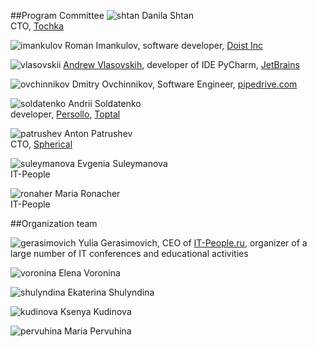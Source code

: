 ##Program Committee
![shtan](https://img-fotki.yandex.ru/get/195648/121639917.103/0_180d49_899da6d1_orig) Danila Shtan<br>CTO, [Tochka](https://tochka.com)

![imankulov](https://img-fotki.yandex.ru/get/94596/121639917.103/0_180d47_c749c124_orig) Roman Imankulov, software developer, [Doist Inc](https://doist.com)

![vlasovskii](https://img-fotki.yandex.ru/get/56796/121639917.dc/0_14bbaf_3f642a40_orig) [Andrew Vlasovskih](http://pirx.ru), developer of IDE PyCharm, [JetBrains](https://www.jetbrains.com)

![ovchinnikov](https://img-fotki.yandex.ru/get/41138/121639917.dc/0_14bbae_d29aa7cc_orig) Dmitry Ovchinnikov, Software Engineer, [pipedrive.com](https://www.pipedrive.com/ru) 

![soldatenko](https://img-fotki.yandex.ru/get/251308/356682190.0/0_1597f8_df717725_orig) Andrii Soldatenko<br>developer, [Persollo](https://persollo.com), [Toptal](https://www.toptal.com)

![patrushev](https://img-fotki.yandex.ru/get/246231/121639917.112/0_193b50_3215ed11_orig) Anton Patrushev<br>CTO, [Spherical](https://www.spherical.pm)

![suleymanova](https://img-fotki.yandex.ru/get/195132/121639917.103/0_180d52_5de239c0_orig) Evgenia Suleymanova<br>IT-People

![ronaher](https://img-fotki.yandex.ru/get/197741/121639917.103/0_180d4f_8d6f7195_orig) Maria Ronacher<br>IT-People

##Organization team

![gerasimovich](https://img-fotki.yandex.ru/get/195990/121639917.103/0_180d4e_d97021d0_orig) Yulia Gerasimovich, CEO of [IT-People.ru](http://it-people.ru/), organizer of a large number of IT conferences and educational activities

![voronina](https://img-fotki.yandex.ru/get/42692/121639917.103/0_180d54_28c36dde_orig) Elena Voronina

![shulyndina](https://img-fotki.yandex.ru/get/221708/121639917.112/0_193e88_56a14259_orig) Ekaterina Shulyndina

![kudinova](https://img-fotki.yandex.ru/get/42692/121639917.103/0_180d50_5b7d76ae_orig) Ksenya Kudinova

![pervuhina](https://img-fotki.yandex.ru/get/106693/121639917.113/0_193e89_8faf2c4d_orig) Maria Pervuhina
